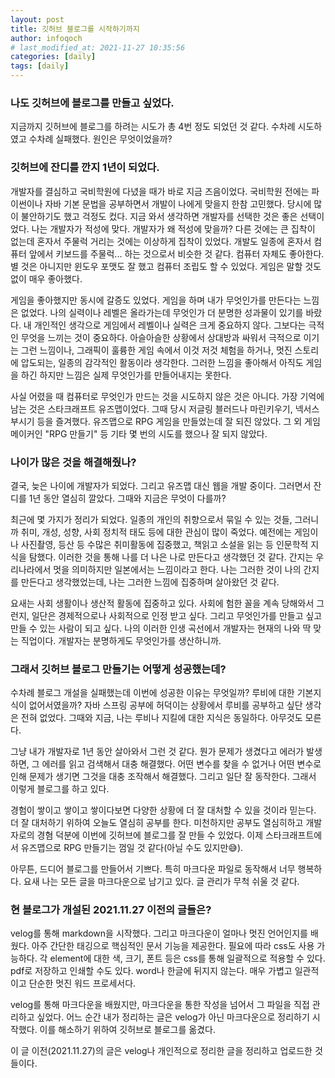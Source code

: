 ```yaml
---
layout: post
title: 깃허브 블로그를 시작하기까지
author: infoqoch
# last_modified_at: 2021-11-27 10:35:56
categories: [daily]
tags: [daily]
---
```


### 나도 깃허브에 블로그를 만들고 싶었다. 

지금까지 깃허브에 블로그를 하려는 시도가 총 4번 정도 되었던 것 같다. 수차례 시도하였고 수차례 실패했다. 원인은 무엇이었을까? 

### 깃허브에 잔디를 깐지 1년이 되었다.

개발자를 결심하고 국비학원에 다녔을 때가 바로 지금 즈음이었다. 국비학원 전에는 파이썬이나 자바 기본 문법을 공부하면서 개발이 나에게 맞을지 한참 고민했다. 당시에 많이 불안하기도 했고 걱정도 컸다. 지금 와서 생각하면 개발자를 선택한 것은 좋은 선택이었다. 나는 개발자가 적성에 맞다. 
개발자가 왜 적성에 맞을까? 다른 것에는 큰 집착이 없는데 혼자서 주물럭 거리는 것에는 이상하게 집착이 있었다. 개발도 일종에 혼자서 컴퓨터 앞에서 키보드를 주물럭... 하는 것으로서 비슷한 것 같다. 컴퓨터 자체도 좋아한다. 별 것은 아니지만 윈도우 포맷도 잘 했고 컴퓨터 조립도 할 수 있었다. 게임은 말할 것도 없이 매우 좋아했다.

게임을 좋아했지만 동시에 갈증도 있었다. 게임을 하며 내가 무엇인가를 만든다는 느낌은 없었다. 나의 실력이나 레벨은 올라가는데 무엇인가 더 분명한 성과물이 있기를 바랐다. 내 개인적인 생각으로 게임에서 레벨이나 실력은 크게 중요하지 않다. 그보다는 극적인 무엇을 느끼는 것이 중요하다. 아슬아슬한 상황에서 상대방과 싸워서 극적으로 이기는 그런 느낌이나, 그래픽이 훌륭한 게임 속에서 이것 저것 체험을 하거나, 멋진 스토리에 압도되는, 일종의 감각적인 활동이라 생각한다. 그러한 느낌을 좋아해서 아직도 게임을 하긴 하지만 느낌은 실제 무엇인가를 만들어내지는 못한다. 

사실 어렸을 때 컴퓨터로 무엇인가 만드는 것을 시도하지 않은 것은 아니다. 가장 기억에 남는 것은 스타크래프트 유즈맵이었다. 그때 당시 저글링 블러드나 마린키우기, 넥서스 부시기 등을 즐겨했다. 유즈맵으로 RPG 게임을 만들었는데 잘 되진 않았다. 그 외 게임메이커인 "RPG 만들기" 등 기타 몇 번의 시도를 했으나 잘 되지 않았다. 

### 나이가 많은 것을 해결해줬나?

결국, 늦은 나이에 개발자가 되었다. 그리고 유즈맵 대신 웹을 개발 중이다. 그러면서 잔디를 1년 동안 열심히 깔았다. 그때와 지금은 무엇이 다를까? 

최근에 몇 가지가 정리가 되었다. 일종의 개인의 취향으로서 묶일 수 있는 것들, 그러니까 취미, 개성, 성향, 사회 정치적 태도 등에 대한 관심이 많이 죽었다. 예전에는 게임이나 사진촬영, 등산 등 수많은 취미활동에 집중했고, 책읽고 소설을 읽는 등 인문학적 지식을 탐했다. 이러한 것을 통해 나를 더 나은 나로 만든다고 생각했던 것 같다. 간지는 우리나라에서 멋을 의미하지만 일본에서는 느낌이라고 한다. 나는 그러한 것이 나의 간지를 만든다고 생각했었는데, 나는 그러한 느낌에 집중하며 살아왔던 것 같다. 

요새는 사회 생활이나 생산적 활동에 집중하고 있다. 사회에 험한 꼴을 계속 당해와서 그런지, 일단은 경제적으로나 사회적으로 인정 받고 싶다. 그리고 무엇인가를 만들고 싶고 만들 수 있는 사람이 되고 싶다. 나의 이러한 인생 곡선에서 개발자는 현재의 나와 딱 맞는 직업이다. 개발자는 분명하게도 무엇인가를 생산하니까.

### 그래서 깃허브 블로그 만들기는 어떻게 성공했는데?

수차례 블로그 개설을 실패했는데 이번에 성공한 이유는 무엇일까? 루비에 대한 기본지식이 없어서였을까? 자바 스프링 공부에 허덕이는 상황에서 루비를 공부하고 싶단 생각은 전혀 없었다. 그때와 지금, 나는 루비나 지킬에 대한 지식은 동일하다. 아무것도 모른다.

그냥 내가 개발자로 1년 동안 살아와서 그런 것 같다. 뭔가 문제가 생겼다고 에러가 발생하면, 그 에러를 읽고 검색해서 대충 해결했다. 어떤 변수를 찾을 수 없거나 어떤 변수로 인해 문제가 생기면 그것을 대충 조작해서 해결했다. 그리고 일단 잘 동작한다. 그래서 이렇게 블로그를 하고 있다. 

경험이 쌓이고 쌓이고 쌓이다보면 다양한 상황에 더 잘 대처할 수 있을 것이라 믿는다. 더 잘 대처하기 위하여 오늘도 열심히 공부를 한다. 미천하지만 공부도 열심히하고 개발자로의 경혐 덕분에 이번에 깃허브에 블로그를 잘 만들 수 있었다. 이제 스타크래프트에서 유즈맵으로 RPG 만들기는 껌일 것 같다(아닐 수도 있지만😅).

아무튼, 드디어 블로그를 만들어서 기쁘다. 특히 마크다운 파일로 동작해서 너무 행복하다. 요새 나는 모든 글을 마크다운으로 남기고 있다. 글 관리가 무척 쉬울 것 같다.


### 현 블로그가 개설된 2021.11.27  이전의 글들은?

velog를 통해 markdown을 시작했다. 그리고 마크다운이 얼마나 멋진 언어인지를 배웠다. 아주 간단한 태깅으로 핵심적인 문서 기능을 제공한다. 필요에 따라 css도 사용 가능하다. 각 element에 대한 색, 크기, 폰트 등은 css를 통해 일괄적으로 적용할 수 있다. pdf로 저장하고 인쇄할 수도 있다. word나 한글에 뒤지지 않는다. 매우 가볍고 일관적이고 단순한 멋진 워드 프로세서다. 

velog를 통해 마크다운을 배웠지만, 마크다운을 통한 작성을 넘어서 그 파일을 직접 관리하고 싶었다. 어느 순간 내가 정리하는 글은 velog가 아닌 마크다운으로 정리하기 시작했다. 이를 해소하기 위하여 깃허브로 블로그를 옮겼다.

이 글 이전(2021.11.27)의 글은 velog나 개인적으로 정리한 글을 정리하고 업로드한 것들이다.